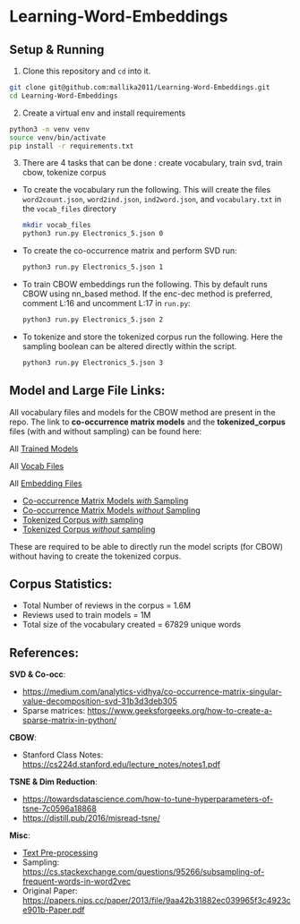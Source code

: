 # Learning-Word-Embeddings

## Setup & Running

1. Clone this repository and `cd` into it. 
```bash
git clone git@github.com:mallika2011/Learning-Word-Embeddings.git
cd Learning-Word-Embeddings
```

2. Create a virtual env and install requirements
```bash
python3 -m venv venv
source venv/bin/activate
pip install -r requirements.txt
```

3. There are 4 tasks that can be done : create vocabulary, train svd, train cbow, tokenize corpus
  *  To create the vocabulary run the following. This will create the files `word2count.json`, `word2ind.json`, `ind2word.json`, and `vocabulary.txt` in the `vocab_files` directory
     ```bash
     mkdir vocab_files
     python3 run.py Electronics_5.json 0
     ```
  *  To create the co-occurrence matrix and perform SVD run:
     ```bash
     python3 run.py Electronics_5.json 1
     ```
  *  To train CBOW embeddings run the following. This by default runs CBOW using nn_based method. If the enc-dec method is preferred, comment L:16 and uncomment L:17 in `run.py`:
     ```bash
     python3 run.py Electronics_5.json 2
     ```
  *  To tokenize and store the tokenized corpus run the following. Here the sampling boolean can be altered directly within the script.
     ```bash
     python3 run.py Electronics_5.json 3
     ```

## Model and Large File Links:

All vocabulary files and models for the CBOW method are present in the repo. The link to **co-occurrence matrix models** and the **tokenized_corpus** files (with and without sampling) can be found here:

All [Trained Models](https://iiitaphyd-my.sharepoint.com/:f:/g/personal/mallika_subramanian_students_iiit_ac_in/EkuTu1GModVGqqNGgSZSn7YBZdbBb5PYAFI9ISOqaj_QcQ?e=dsjVKn)

All [Vocab Files](https://iiitaphyd-my.sharepoint.com/:f:/g/personal/mallika_subramanian_students_iiit_ac_in/EotbduKdF5ZJtzyaE1qDBbIB8k2vm6QEHeabCno03vZVQg?e=zSeAhw)

All [Embedding Files](https://iiitaphyd-my.sharepoint.com/:f:/g/personal/mallika_subramanian_students_iiit_ac_in/EmvNtqiakSZDiZHA4RW2DgsBZZocp6uv3dLiMX8-pPtQxw?e=d5FIda)

* [Co-occurrence Matrix Models *with* Sampling ](https://iiitaphyd-my.sharepoint.com/:u:/g/personal/mallika_subramanian_students_iiit_ac_in/EaM_OGOuYxFPmZ4RRPohRD4BJ-WzXNM-orOqEMQALrSVFg?e=Kt97yD)
* [Co-occurrence Matrix Models *without* Sampling ](https://iiitaphyd-my.sharepoint.com/:u:/g/personal/mallika_subramanian_students_iiit_ac_in/ETH9J8GzjI9AisqCipQqJ0cBbWZoEi4vm0Az5phq3vKkWg?e=7oISU2)
* [Tokenized Corpus *with* sampling](https://iiitaphyd-my.sharepoint.com/:t:/g/personal/mallika_subramanian_students_iiit_ac_in/EbIwH1VpM7pOoTd2-6Og3HEBfyAfYOTtNhSqJ4VBlI_GsA?e=dwfzcM)
* [Tokenized Corpus *without* sampling](https://iiitaphyd-my.sharepoint.com/:t:/g/personal/mallika_subramanian_students_iiit_ac_in/EdqVdHqm51tNupYQV55flDIBWrP81kLSVvICQqVfD5UjlA?e=AdowEv)

These are required to be able to directly run the model scripts (for CBOW) without having to create the tokenized corpus.

## Corpus Statistics:

* Total Number of reviews in the corpus = 1.6M
* Reviews used to train models          = 1M
* Total size of the vocabulary created  = 67829 unique words

## References:

**SVD & Co-occ**:
* https://medium.com/analytics-vidhya/co-occurrence-matrix-singular-value-decomposition-svd-31b3d3deb305
* Sparse matrices: https://www.geeksforgeeks.org/how-to-create-a-sparse-matrix-in-python/

**CBOW**:
* Stanford Class Notes: https://cs224d.stanford.edu/lecture_notes/notes1.pdf

**TSNE & Dim Reduction**:
* https://towardsdatascience.com/how-to-tune-hyperparameters-of-tsne-7c0596a18868
* https://distill.pub/2016/misread-tsne/

**Misc**:
* [Text Pre-processing](https://stackoverflow.com/questions/34860982/replace-the-punctuation-with-whitespace/34922745)
* Sampling: https://cs.stackexchange.com/questions/95266/subsampling-of-frequent-words-in-word2vec
* Original Paper: https://papers.nips.cc/paper/2013/file/9aa42b31882ec039965f3c4923ce901b-Paper.pdf
